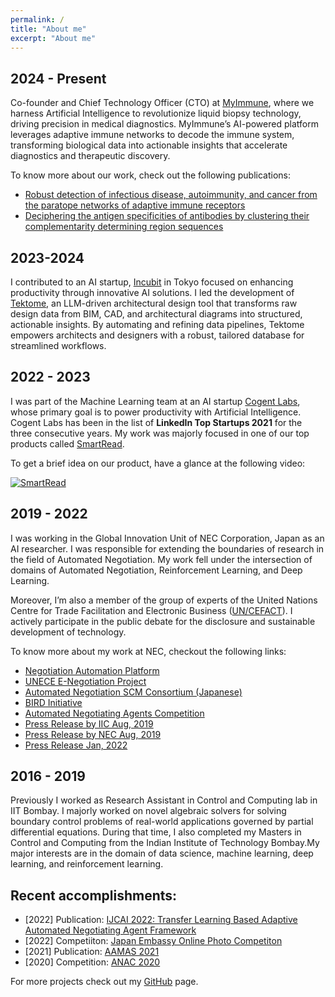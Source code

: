 ```yaml
---
permalink: /
title: "About me"
excerpt: "About me"
---
```


2024 - Present
--------
Co-founder and Chief Technology Officer (CTO) at [MyImmune](https://www.myimmune.ai/), where we harness Artificial Intelligence to revolutionize liquid biopsy technology, driving precision in medical diagnostics. MyImmune’s AI-powered platform leverages adaptive immune networks to decode the immune system, transforming biological data into actionable insights that accelerate diagnostics and therapeutic discovery.

To know more about our work, check out the following publications:
- [Robust detection of infectious disease, autoimmunity, and cancer from the paratope networks of adaptive immune receptors](https://academic.oup.com/bib/article/25/5/bbae431/7748265?login=false)
- [Deciphering the antigen specificities of antibodies by clustering their complementarity determining region sequences](https://journals.asm.org/doi/10.1128/msystems.00722-23)


2023-2024
---------
I contributed to an AI startup, [Incubit](https://www.incubit.co.jp/) in Tokyo focused on enhancing productivity through innovative AI solutions. I led the development of [Tektome](https://tektome.com/), an LLM-driven architectural design tool that transforms raw design data from BIM, CAD, and architectural diagrams into structured, actionable insights. By automating and refining data pipelines, Tektome empowers architects and designers with a robust, tailored database for streamlined workflows.


2022 - 2023
--------------
I was part of the Machine Learning team at an AI startup [Cogent Labs](https://www.cogent.co.jp/en/), whose primary goal is to power productivity with Artificial Intelligence. Cogent Labs has been in the list of <strong>LinkedIn Top Startups 2021</strong> for the three consecutive years. My work was majorly focused in one of our top products called [SmartRead](https://smartread.jp/).

To get a brief idea on our product, have a glance at the following video:

[![SmartRead](http://img.youtube.com/vi/B4Titvko8Wc/0.jpg)](https://www.youtube.com/watch?v=B4Titvko8Wc "SmartRead")

2019 - 2022
------------
I was working in the Global Innovation Unit of NEC Corporation, Japan as an AI researcher.
 I was responsible for extending the boundaries of research in the field of Automated Negotiation.
  My work fell under the intersection of domains of Automated Negotiation, Reinforcement Learning, and Deep Learning.

 Moreover, I’m also a member of the group of experts of the United Nations Centre for
Trade Facilitation and Electronic Business ([UN/CEFACT](https://unece.org/trade/uncefact)). I actively participate in the public debate
for the disclosure and sustainable development of technology.

To know more about my work at NEC, checkout the following links:
* [Negotiation Automation Platform](https://hub.iiconsortium.org/negotiation-automation-platform)
* [UNECE E-Negotiation Project](https://uncefact.unece.org/display/uncefactpublicreview/Public+Review%3A+E-NEGOTIATION+BRS)
* [Automated Negotiation SCM Consortium (Japanese)](https://automated-negotiation.org)
* [BIRD Initiative](https://bird-initiative.com/)
* [Automated Negotiating Agents Competition](https://web.tuat.ac.jp/~katfuji/ANAC2021/)
* [Press Release by IIC Aug, 2019](https://www.iiconsortium.org/press-room/08-05-19.htm)
* [Press Release by NEC Aug, 2019](https://www.nec.com/en/press/201908/global_20190821_02.html)
* [Press Release Jan, 2022](https://www.globenewswire.com/news-release/2022/01/17/2367820/0/en/Industry-IoT-Consortium-Welcomes-BIRD-INITIATIVE-to-Negotiation-Automation-Platform-Testbed.html)


2016 - 2019
-----------
Previously I worked as Research Assistant in Control and Computing lab in IIT Bombay.
I majorly worked on novel algebraic solvers for solving boundary control problems of real-world applications governed by
partial differential equations. During that time, I also completed my Masters in Control and Computing from the Indian Institute
of Technology Bombay.My major interests are in the domain of data science, machine learning, deep learning, and reinforcement learning.


Recent accomplishments:
-----------------------

* [2022] Publication: [IJCAI 2022: Transfer Learning Based Adaptive Automated Negotiating Agent Framework](https://www.ijcai.org/proceedings/2022/0067.pdf)
* [2022] Competiiton: [Japan Embassy Online Photo Competiton](https://www.in.emb-japan.go.jp/itpr_ja/Online.Photo.Exhibition2021_2022.html)
* [2021] Publication: [AAMAS 2021](https://dl.acm.org/doi/10.5555/3463952.3464087)
* [2020] Competition: [ANAC 2020](https://ayansengupta17.github.io/projects/projects-0x/)

For more projects check out my [GitHub](https://github.com/ayansengupta17/) page.


